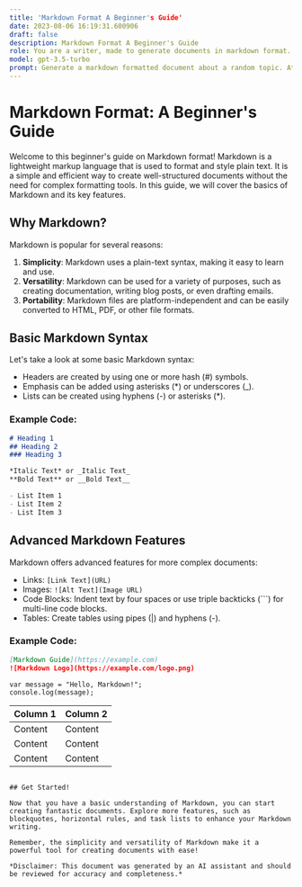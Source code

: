 ```yaml
---
title: 'Markdown Format A Beginner's Guide'
date: 2023-08-06 16:19:31.600906
draft: false
description: Markdown Format A Beginner's Guide
role: You are a writer, made to generate documents in markdown format. It is very important that all of the documents you generate are in valid markdown format.
model: gpt-3.5-turbo
prompt: Generate a markdown formatted document about a random topic. At the bottom, include a disclaimer explaining that the document was generated by you. The first line of the document should be the title. Make sure that the entire document is in proper markdown format, using a mix of various tags to make the document visually appealing.
---
```


# Markdown Format: A Beginner's Guide

Welcome to this beginner's guide on Markdown format! Markdown is a lightweight markup language that is used to format and style plain text. It is a simple and efficient way to create well-structured documents without the need for complex formatting tools. In this guide, we will cover the basics of Markdown and its key features.

## Why Markdown?

Markdown is popular for several reasons:

1. **Simplicity**: Markdown uses a plain-text syntax, making it easy to learn and use.
2. **Versatility**: Markdown can be used for a variety of purposes, such as creating documentation, writing blog posts, or even drafting emails.
3. **Portability**: Markdown files are platform-independent and can be easily converted to HTML, PDF, or other file formats.

## Basic Markdown Syntax

Let's take a look at some basic Markdown syntax:

- Headers are created by using one or more hash (#) symbols.
- Emphasis can be added using asterisks (*) or underscores (_).
- Lists can be created using hyphens (-) or asterisks (*).

### Example Code:

```markdown
# Heading 1
## Heading 2
### Heading 3

*Italic Text* or _Italic Text_
**Bold Text** or __Bold Text__

- List Item 1
- List Item 2
- List Item 3
```

## Advanced Markdown Features

Markdown offers advanced features for more complex documents:

- Links: `[Link Text](URL)`
- Images: `![Alt Text](Image URL)`
- Code Blocks: Indent text by four spaces or use triple backticks (```) for multi-line code blocks.
- Tables: Create tables using pipes (|) and hyphens (-).

### Example Code:

```markdown
[Markdown Guide](https://example.com)
![Markdown Logo](https://example.com/logo.png)

```
    var message = "Hello, Markdown!";
    console.log(message);

| Column 1 | Column 2 |
|--------- |--------- |
| Content  | Content  |
| Content  | Content  |
| Content  | Content  |
```

## Get Started!

Now that you have a basic understanding of Markdown, you can start creating fantastic documents. Explore more features, such as blockquotes, horizontal rules, and task lists to enhance your Markdown writing.

Remember, the simplicity and versatility of Markdown make it a powerful tool for creating documents with ease!

*Disclaimer: This document was generated by an AI assistant and should be reviewed for accuracy and completeness.*